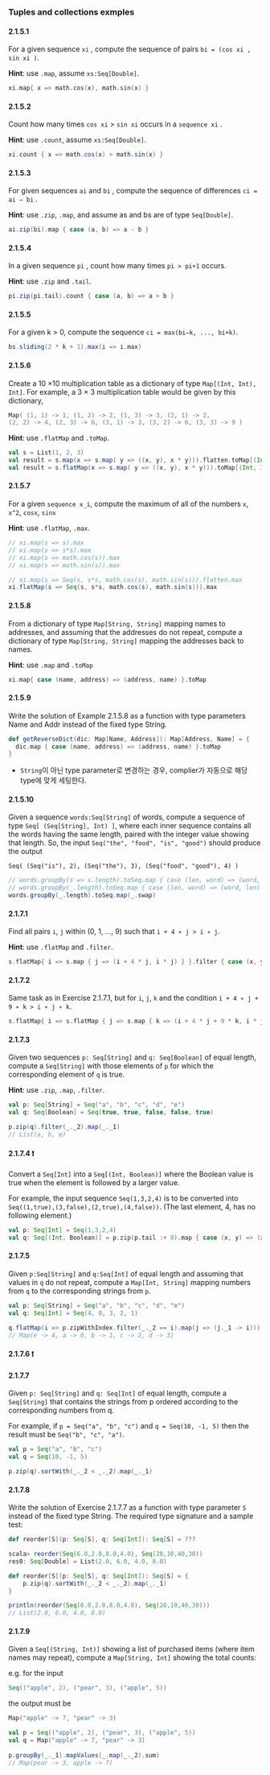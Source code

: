 ### Tuples and collections exmples

#### 2.1.5.1
For a given sequence `xi` , compute the sequence of pairs `bi = (cos xi , sin xi )`.

**Hint**: use `.map`, assume `xs:Seq[Double]`.

```scala
xi.map{ x => math.cos(x), math.sin(x) }
```

#### 2.1.5.2
Count how many times `cos xi` > `sin xi` occurs in a `sequence xi` .

**Hint**: use `.count`, assume `xs:Seq[Double]`.

```scala
xi.count { x => math.cos(x) > math.sin(x) }
```

#### 2.1.5.3
For given sequences `ai` and `bi` , compute the sequence of differences `ci = ai − bi` .

**Hint**: use `.zip`, `.map`, and assume as and bs are of type `Seq[Double]`.

```scala
ai.zip(bi).map { case (a, b) => a - b } 
```

#### 2.1.5.4
In a given sequence `pi` , count how many times `pi > pi+1` occurs.

**Hint**: use `.zip` and `.tail`.

```scala
pi.zip(pi.tail).count { case (a, b) => a > b }
```

#### 2.1.5.5
For a given k > 0, compute the sequence `ci = max(bi−k, ..., bi+k)`.

```scala
bs.sliding(2 * k + 1).max(i => i.max)
```

#### 2.1.5.6 
Create a 10 ×10 multiplication table as a dictionary of type `Map[(Int, Int), Int]`. For
example, a 3 × 3 multiplication table would be given by this dictionary,

```scala
Map( (1, 1) -> 1, (1, 2) -> 2, (1, 3) -> 3, (2, 1) -> 2,
(2, 2) -> 4, (2, 3) -> 6, (3, 1) -> 3, (3, 2) -> 6, (3, 3) -> 9 )
```

**Hint**: use `.flatMap` and `.toMap`.

```scala
val s = List(1, 2, 3)
val result = s.map(x => s.map( y => ((x, y), x * y))).flatten.toMap[(Int, Int), Int]
val result = s.flatMap(x => s.map( y => ((x, y), x * y))).toMap[(Int, Int), Int]
```

#### 2.1.5.7 
For a given `sequence x_i`, compute the maximum of all of the numbers `x`, `x^2`, `cosx`, `sinx`

**Hint**: use `.flatMap`, `.max`.

```scala
// xi.map(s => s).max
// xi.map(s => s*s).max
// xi.map(s => math.cos(s)).max
// xi.map(s => math.sin(s)).max

// xi.map(s => Seq(s, s*s, math.cos(s), math.sin(s))).flatten.max
xi.flatMap(s => Seq(s, s*s, math.cos(s), math.sin(s))).max
```

#### 2.1.5.8
From a dictionary of type `Map[String, String]` mapping names to addresses, and
assuming that the addresses do not repeat, compute a dictionary of type `Map[String, String]` mapping
the addresses back to names.

**Hint**: use `.map` and `.toMap`

```scala
xi.map{ case (name, address) => (address, name) }.toMap
```

#### 2.1.5.9
Write the solution of Example 2.1.5.8 as a function with type parameters Name and
Addr instead of the fixed type String.

```scala
def getReverseDict(dic: Map[Name, Address]): Map[Address, Name] = {
  dic.map { case (name, address) => (address, name) }.toMap
}
```
- `String`이 아닌 type parameter로 변경하는 경우, complier가 자동으로 해당 type에 맞게 세팅한다.


#### 2.1.5.10
Given a sequence `words:Seq[String]` of words, compute a sequence of type `Seq[ (Seq[String], Int) ]`, where each inner sequence contains all the words having the same length, paired with the integer value showing that length. So, the input `Seq("the", "food", "is", "good")` should produce the output

```Seq( (Seq("is"), 2), (Seq("the"), 3), (Seq("food", "good"), 4) )```

```scala
// words.groupBy(s => s.length).toSeq.map { case (len, word) => (word, len) }
// words.groupBy(_.length).toSeq.map { case (len, word) => (word, len) }
words.groupBy(_.length).toSeq.map(_.swap)
```


#### 2.1.7.1
Find all pairs `i`, `j` within (0, 1, ..., 9) such that `i + 4 ∗ j > i ∗ j`.

**Hint**: use `.flatMap` and `.filter`.

```scala
s.flatMap{ i => s.map { j => (i + 4 * j, i * j) } }.filter { case (x, y) => x > y }
```

#### 2.1.7.2
Same task as in Exercise 2.1.7.1, but for `i`, `j`, `k` and the condition `i + 4 ∗ j + 9 ∗ k > i ∗ j ∗ k`.

```scala
s.flatMap{ i => s.flatMap { j => s.map { k => (i + 4 * j + 9 * k, i * j * k) } } }.filter { case (x, y) => x > y }
```

#### 2.1.7.3 
Given two sequences `p: Seq[String]` and `q: Seq[Boolean]` of equal length, 
compute a `Seq[String]` with those elements of `p` for which the corresponding element of `q` is true.

**Hint**: use `.zip`, `.map`, `.filter`.

```scala
val p: Seq[String] = Seq("a", "b", "c", "d", "e")
val q: Seq[Boolean] = Seq(true, true, false, false, true)

p.zip(q).filter(_._2).map(_._1)
// List(a, b, e)
```

#### 2.1.7.4 :exclamation:
Convert a `Seq[Int]` into a `Seq[(Int, Boolean)]` where the Boolean value is true when the element is followed by a larger value. 

For example, the input sequence `Seq(1,3,2,4)` is to be converted into `Seq((1,true),(3,false),(2,true),(4,false))`. (The last element, 4, has no following element.)

```scala
val p: Seq[Int] = Seq(1,3,2,4)
val q: Seq[(Int, Boolean)] = p.zip(p.tail :+ 0).map { case (x, y) => (x, x < y) }
```

#### 2.1.7.5
Given `p:Seq[String]` and `q:Seq[Int]` of equal length and assuming that values in `q` do
not repeat, compute a `Map[Int, String]` mapping numbers from `q` to the corresponding strings from `p`.

```scala
val p: Seq[String] = Seq("a", "b", "c", "d", "e")
val q: Seq[Int] = Seq(4, 0, 3, 2, 1)

q.flatMap(i => p.zipWithIndex.filter(_._2 == i).map(j => (j._1 -> i))).toMap
// Map(e -> 4, a -> 0, b -> 1, c -> 2, d -> 3)
```

#### 2.1.7.6 :exclamation:


#### 2.1.7.7
Given `p: Seq[String]` and `q: Seq[Int]` of equal length, compute a `Seq[String]` that contains the strings from p ordered according to the corresponding numbers from q. 

For example, if `p = Seq("a", "b", "c")` and `q = Seq(10, -1, 5)` then the result must be `Seq("b", "c", "a")`.

```scala
val p = Seq("a", "b", "c")
val q = Seq(10, -1, 5)

p.zip(q).sortWith(_._2 < _._2).map(_._1)
```

#### 2.1.7.8
Write the solution of Exercise 2.1.7.7 as a function with type parameter `S` instead of the fixed type String. The required type signature and a sample test:

```scala
def reorder[S](p: Seq[S], q: Seq[Int]): Seq[S] = ???

scala> reorder(Seq(6.0,2.0,8.0,4.0), Seq(20,10,40,30))
res0: Seq[Double] = List(2.0, 6.0, 4.0, 8.0)
```

```scala
def reorder[S](p: Seq[S], q: Seq[Int]): Seq[S] = {
    p.zip(q).sortWith(_._2 < _._2).map(_._1)
}

println(reorder(Seq(6.0,2.0,8.0,4.0), Seq(20,10,40,30)))
// List(2.0, 6.0, 4.0, 8.0)
```

#### 2.1.7.9
Given a `Seq[(String, Int)]` showing a list of purchased items (where item names may repeat), compute a `Map[String, Int]` showing the total counts: 

e.g. for the input

```scala
Seq(("apple", 2), ("pear", 3), ("apple", 5))
```

the output must be

```scala
Map("apple" -> 7, "pear" -> 3)
```

```scala
val p = Seq(("apple", 2), ("pear", 3), ("apple", 5))
val q = Map("apple" -> 7, "pear" -> 3)
  
p.groupBy(_._1).mapValues(_.map(_._2).sum)
// Map(pear -> 3, apple -> 7)
```
